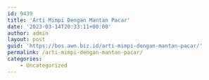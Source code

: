 ```yaml
---
id: 9439
title: 'Arti Mimpi Dengan Mantan Pacar'
date: '2023-03-14T20:33:11+00:00'
author: admin
layout: post
guid: 'https://bos.awn.biz.id/arti-mimpi-dengan-mantan-pacar/'
permalink: /arti-mimpi-dengan-mantan-pacar/
categories:
    - Uncategorized
---
```


